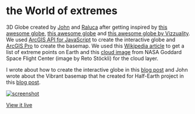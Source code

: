 # the World of extremes

3D Globe created by [John](https://www.esri.com/arcgis-blog/author/j_nelson/) and [Raluca](https://www.esri.com/arcgis-blog/author/raluca_zurich/) after getting inspired by [this awesome globe](https://www.fonterra.com/nz/en/campaign/from-here-to-everywhere.html#/home), [this awesome globe](https://www.instagram.com/p/Bt8zyI-gsqW/) and [this awesome globe by Vizzuality](https://www.half-earthproject.org/maps/). We used [ArcGIS API for JavaScript](https://developers.arcgis.com/javascript/) to create the interactive globe and [ArcGIS Pro](https://pro.arcgis.com/) to create the basemap. We used this [Wikipedia article](https://en.wikipedia.org/wiki/Extreme_points_of_Earth) to get a list of extreme points on Earth and this [cloud image](https://visibleearth.nasa.gov/view.php?id=57747) from NASA Goddard Space Flight Center (image by Reto Stöckli) for the cloud layer.

I wrote about how to create the interactive globe in this [blog post](https://www.esri.com/arcgis-blog/products/js-api-arcgis/3d-gis/interactive-3d-globe/) and John wrote about the Vibrant basemap that he created for Half-Earth project in this [blog post](https://www.esri.com/arcgis-blog/products/arcgis-pro/mapping/creating-the-half-earth-vibrant-basemap/).

[![screenshot](./img/screenshot.png)](https://ralucanicola.github.io/the-globe-of-extremes/)

[View it live](https://Jameswbsmith/world/)
